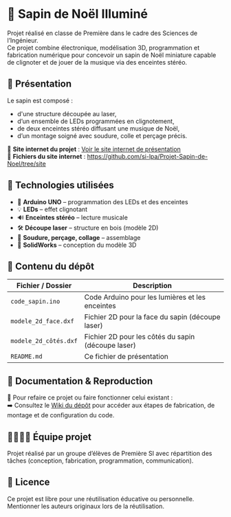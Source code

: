 # 🎄 Sapin de Noël Illuminé

Projet réalisé en classe de Première dans le cadre des Sciences de l’Ingénieur.  
Ce projet combine électronique, modélisation 3D, programmation et fabrication numérique pour concevoir un sapin de Noël miniature capable de clignoter et de jouer de la musique via des enceintes stéréo.

## 📸 Présentation

Le sapin est composé :
- d'une structure découpée au laser,
- d’un ensemble de LEDs programmées en clignotement,
- de deux enceintes stéréo diffusant une musique de Noël,
- d’un montage soigné avec soudure, colle et perçage précis.

🔗 **Site internet du projet** : [Voir le site internet de présentation](https://si-lpa.github.io/Projet-Sapin-de-Noel/index.html)<br>
📁 **Fichiers du site internet** : https://github.com/si-lpa/Projet-Sapin-de-Noel/tree/site

## 🧠 Technologies utilisées

- 🔌 **Arduino UNO** – programmation des LEDs et des enceintes
- 💡 **LEDs** – effet clignotant
- 🔊 **Enceintes stéréo** – lecture musicale
- 🛠️ **Découpe laser** – structure en bois (modèle 2D)
- 🔩 **Soudure, perçage, collage** – assemblage
- 🧰 **SolidWorks** – conception du modèle 3D

## 📂 Contenu du dépôt

| Fichier / Dossier             | Description                                              |
|------------------------------|----------------------------------------------------------|
| `code_sapin.ino`             | Code Arduino pour les lumières et les enceintes         |
| `modele_2d_face.dxf`         | Fichier 2D pour la face du sapin (découpe laser)         |
| `modele_2d_côtés.dxf`        | Fichier 2D pour les côtés du sapin (découpe laser)       |
| `README.md`                  | Ce fichier de présentation                               |

## 📖 Documentation & Reproduction

🔧 Pour refaire ce projet ou faire fonctionner celui existant :  
➡️ Consultez le [Wiki du dépôt](../../wiki) pour accéder aux étapes de fabrication, de montage et de configuration du code.

## 👨‍👩‍👧‍👦 Équipe projet

Projet réalisé par un groupe d’élèves de Première SI avec répartition des tâches (conception, fabrication, programmation, communication).

## 📢 Licence

Ce projet est libre pour une réutilisation éducative ou personnelle. Mentionner les auteurs originaux lors de la réutilisation.
